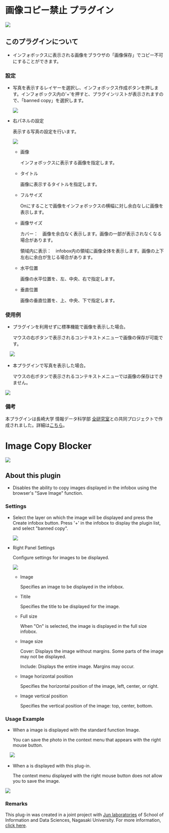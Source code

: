 # 画像コピー禁止 プラグイン

 ![](https://github.com/reearth-plugins/Image-Copy-Blocker/raw/main/src/Image%20Copy%20Blocker1.png)


## このプラグインについて

-  インフォボックスに表示される画像をブラウザの「画像保存」でコピー不可にすることができます。

### 設定

- 写真を表示するレイヤーを選択し、インフォボックス作成ボタンを押します。インフォボックス内の'+’を押すと、プラグインリストが表示されますので、「banned copy」を選択します。

  ![](https://github.com/reearth-plugins/Image-Copy-Blocker/raw/main/src/img1.png)


- 右パネルの設定

  表示する写真の設定を行います。

  ![](https://github.com/reearth-plugins/Image-Copy-Blocker/raw/main/src/img2.png)

  - 画像
  
    インフォボックスに表示する画像を指定します。

  - タイトル
    
    画像に表示するタイトルを指定します。

  - フルサイズ
  
    Onにすることで画像をインフォボックスの横幅に対し余白なしに画像を表示します。

  - 画像サイズ

    カバー：　画像を余白なく表示します。画像の一部が表示されなくなる場合があります。
 
    領域内に表示：　infobox内の領域に画像全体を表示します。画像の上下左右に余白が生じる場合があります。

  - 水平位置

    画像の水平位置を、左、中央、右で指定します。

  - 垂直位置
  
    画像の垂直位置を、上、中央、下で指定します。


### 使用例

- プラグインを利用せずに標準機能で画像を表示した場合。

  マウスの右ボタンで表示されるコンテキストメニューで画像の保存が可能です。

　![](https://github.com/reearth-plugins/Image-Copy-Blocker/raw/main/src/img3.png)

- 本プラグインで写真を表示した場合。

  マウスの右ボタンで表示されるコンテキストメニューでは画像の保存はできません。

 ![](https://github.com/reearth-plugins/Image-Copy-Blocker/raw/main/src/img4.png)

### 備考

本プラグインは長崎大学 情報データ科学部 [全研究室](https://www.idsci.nagasaki-u.ac.jp/research/faculty-list/staff3)との共同プロジェクトで作成されました。詳細は[こちら](https://www.recna.nagasaki-u.ac.jp/recna/topics/41636)。

# Image Copy Blocker 
 ![](https://github.com/reearth-plugins/Image-Copy-Blocker/raw/main/src/Image%20Copy%20Blocker1.png)


## About this plugin

- Disables the ability to copy images displayed in the infobox using the browser's "Save Image" function.

### Settings

- Select the layer on which the image will be displayed and press the Create infobox button. Press '+' in the infobox to display the plugin list, and select "banned copy".

  ![](https://github.com/reearth-plugins/Image-Copy-Blocker/raw/main/src/img1.png)


- Right Panel Settings

  Configure settings for images to be displayed.

  ![](https://github.com/reearth-plugins/Image-Copy-Blocker/raw/main/src/img2.png)

  - Image

    Specifies an image to be displayed in the infobox.

  - Titile

    Specifies the title to be displayed for the image.

  - Full size

    When "On" is selected, the image is displayed in the full size infobox.

  - Image size

    Cover: Displays the image without margins. Some parts of the image may not be displayed.

    Include: Displays the entire image. Margins may occur.

  - Image horizontal position

    Specifies the horizontal position of the image, left, center, or right.

  - Image vertical position

    Specifies the vertical position of the image: top, center, bottom.


### Usage Example

- When a image is displayed with the standard function Image.

  You can save the photo in the context menu that appears with the right mouse button.

　![](https://github.com/reearth-plugins/Image-Copy-Blocker/raw/main/src/img3.png)

- When a  is displayed with this plug-in.

  The context menu displayed with the right mouse button does not allow you to save the image.

 ![](https://github.com/reearth-plugins/Image-Copy-Blocker/raw/main/src/img4.png)

### Remarks

This plug-in was created in a joint project with [Jun laboratories](https://www.idsci.nagasaki-u.ac.jp/research/faculty-list/staff3) of School of Information and Data Sciences, Nagasaki University. For more information, [click here](https://www.recna.nagasaki-u.ac.jp/recna/topics/41636).